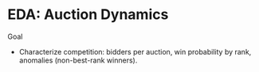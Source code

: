 # EDA: Auction Dynamics

Goal
- Characterize competition: bidders per auction, win probability by rank, anomalies (non-best-rank winners).

 
